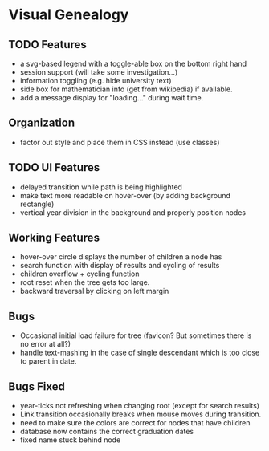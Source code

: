 # Visual Genealogy

## TODO Features
- a svg-based legend with a toggle-able box on the bottom right hand
- session support (will take some investigation...)
- information toggling (e.g. hide university text)
- side box for mathematician info (get from wikipedia) if available.
- add a message display for "loading..." during wait time.

## Organization
- factor out style and place them in CSS instead (use classes)

## TODO UI Features
- delayed transition while path is being highlighted
- make text more readable on hover-over (by adding background rectangle)
- vertical year division in the background and properly position nodes

## Working Features
- hover-over circle displays the number of children a node has
- search function with display of results and cycling of results
- children overflow + cycling function
- root reset when the tree gets too large.
- backward traversal by clicking on left margin

## Bugs
- Occasional initial load failure for tree (favicon? But sometimes there is no error at all?)
- handle text-mashing in the case of single descendant which is too close to parent in date.

## Bugs Fixed
- year-ticks not refreshing when changing root (except for search results)
- Link transition occasionally breaks when mouse moves during transition.
- need to make sure the colors are correct for nodes that have children
- database now contains the correct graduation dates
- fixed name stuck behind node
